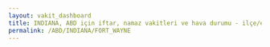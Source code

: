 ```yaml
---
layout: vakit_dashboard
title: INDIANA, ABD için iftar, namaz vakitleri ve hava durumu - ilçe/eyalet seç
permalink: /ABD/INDIANA/FORT_WAYNE
---
```


<script type="text/javascript">
  var GLOBAL_COUNTRY = 'ABD';
  var GLOBAL_CITY = 'INDIANA';
  var GLOBAL_STATE = 'FORT_WAYNE';
  var lat = 72;
  var lon = 21;
</script>
